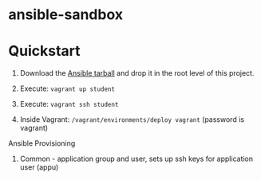 # ansible-sandbox

# Quickstart

1. Download the [Ansible tarball](https://releases.ansible.com/ansible/?extIdCarryOver=true&sc_cid=701f2000001OH7YAAW) and drop it in the root level of this project.

2. Execute: `vagrant up student`

3. Execute: `vagrant ssh student`

4. Inside Vagrant: `/vagrant/environments/deploy vagrant` (password is vagrant)

Ansible Provisioning

1. Common - application group and user, sets up ssh keys for application user (appu)
